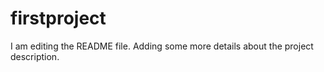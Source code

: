 # firstproject

I am editing the README file. Adding some more details about the project 
description.
